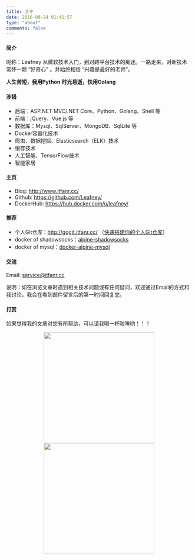 ```yaml
---
title: 关于
date: 2016-09-24 01:41:57
type: "about"
comments: false
---
```


#### 简介

昵称：Leafney
从微软技术入门，到对跨平台技术的痴迷。一路走来，对新技术常怀一颗 “好奇心” 。并始终相信 “兴趣是最好的老师”。

**人生苦短，我用Python**
**时光易逝，快用Golang**

#### 涉猎

* 后端：ASP.NET MVC/.NET Core、Python、Golang、Shell 等
* 前端：jQuery、Vue.js 等
* 数据库：Mysql、SqlServer、MongoDB、SqlLite 等
* Docker容器化技术
* 爬虫、数据挖掘、Elasticsearch（ELK）技术
* 缓存技术
* 人工智能、TensorFlow技术
* 智能家居

#### 主页

* Blog: http://www.itfanr.cc/
* Github: https://github.com/Leafney/
* DockerHub: https://hub.docker.com/u/leafney/

#### 推荐

* 个人Git仓库：http://gogit.itfanr.cc/  （[快速搭建你的个人Git仓库](https://github.com/Leafney/ubuntu-gogs)）
* docker of shadowsocks：[alpine-shadowsocks](https://hub.docker.com/r/leafney/alpine-shadowsocks/)
* docker of mysql：[docker-alpine-mysql](https://hub.docker.com/r/leafney/docker-alpine-mysql/)

#### 交流

Email: service@itfanr.cc

说明：如在浏览文章时遇到相关技术问题或有任何疑问，欢迎通过Email的方式和我讨论，我会在看到邮件留言后的第一时间回复您。

#### 打赏

如果觉得我的文章对您有所帮助，可以请我喝一杯咖啡哟！！！

<center class="half">
    <img src="/images/wechat-reward-image.jpg" width="300"/>
    <img src="/images/alipay.jpg" width="300"/>
</center>
